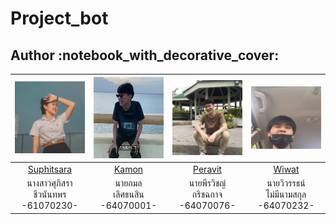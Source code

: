 # Project_bot

<h2 id='author'>Author :notebook_with_decorative_cover:</h2>

|<img src="img-member/230.jpg" width="120px" height="115px">|<img src="img-member/001.jpg" width="120px" height="130px">|<img src="img-member/076.jpg" width="120px" height="120px">|<img src="img-member/232.jpg" width="120px" height="100px">|
|:---:|:---:|:---:|:---:|
|[Suphitsara](https://www.facebook.com/suphitsara.cheevanantaporn)|[Kamon](https://www.facebook.com/profile.php?id=100009958903102)|[Peravit](https://www.facebook.com/peravit.kritchakaj.1)|[Wiwat](https://www.facebook.com/profile.php?id=100008180315272)|
|นางสาวศุภิสรา<br>ชีวนันทพร<br>-61070230-|นายกมล<br>เลิศธนสิน<br>-64070001-|นายพีรวิชญ์<br>กริชฉกาจ<br>-64070076-|นายวิวรรธน์<br>ไม่มีนามสกุล<br>-64070232-|

